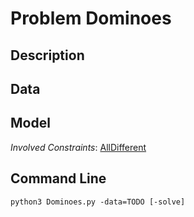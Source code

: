 # Problem Dominoes

## Description



## Data



## Model

*Involved Constraints*: [AllDifferent](https://pycsp.org/documentation/constraints/AllDifferent)


## Command Line

```shell
python3 Dominoes.py -data=TODO [-solve]
```


